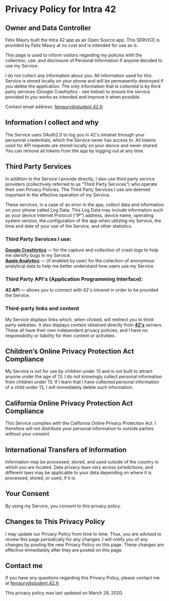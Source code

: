 # Privacy Policy for Intra 42

## Owner and Data Controller

Felix Maury built the Intra 42 app as an Open Source app. This SERVICE is provided by Felix Maury at no cost and is intended for use as is.

This page is used to inform visitors regarding my policies with the collection, use, and disclosure of Personal Information if anyone decided to use my Service.

I do not collect any information about you. All information used for this Service is stored locally on your phone and will be permanently destroyed if you delete the application. The only information that is collected is by third party services (Google Crashlytics - see below) to ensure the service provided to you works as intended and improve it when possible.

Contact email address: femaury@student.42.fr

## Information I collect and why

The Service uses OAuth2.0 to log you in 42's intranet through your personnal credentials, which the Service never has access to. All tokens used for API requests are stored locally on your device and never shared. You can remove all tokens from the app by logging out at any time.

## Third Party Services

In addition to the Service I provide directly, I also use third party service providers (collectively referred to as “Third Party Services”) who operate their own Privacy Policies. The Third Party Services I use are deemed important to the effective operation of my Service.

These services, in a case of an error in the app, collect data and information on your phone called Log Data. This Log Data may include information such as your device Internet Protocol (“IP”) address, device name, operating system version, the configuration of the app when utilizing my Service, the time and date of your use of the Service, and other statistics.

### Third Party Services I use:

[**Google Crashlytics**](https://docs.fabric.io/apple/fabric/data-privacy.html) — for the capture and collection of crash logs to help me identify bugs in my Service.\
[**Apple Analytics**](https://support.apple.com/en-us/HT202100) — (if enabled by user) for the collection of anonymous analytical data to help me better understand how users use my Service.

### Third Party API's (Application Programming Interface):

**42 API** — allows you to connect with 42's intranet in order to be provided the Service.

### Third-party links and content

My Service displays links which, when clicked, will redirect you to third-party websites. It also displays content obtained directly from [**42's**](https://42.fr) servers. These all have their own independent privacy policies, and I have no responsibility or liability for their content or activities.

## Children’s Online Privacy Protection Act Compliance

My Service is not for use by children under 13 and is not built to attract anyone under the age of 13. I do not knowingly collect personal information from children under 13. If I learn that I have collected personal information of a child under 13, I will immediately delete such information.

## California Online Privacy Protection Act Compliance

This Service complies with the California Online Privacy Protection Act. I therefore will not distribute your personal information to outside parties without your consent.

## International Transfers of Information

Information may be processed, stored, and used outside of the country in which you are located. Data privacy laws vary across jurisdictions, and different laws may be applicable to your data depending on where it is processed, stored, or used, if it is.

## Your Consent

By using my Service, you consent to this privacy policy.

## Changes to This Privacy Policy

I may update our Privacy Policy from time to time. Thus, you are advised to review this page periodically for any changes. I will notify you of any changes by posting the new Privacy Policy on this page. These changes are effective immediately after they are posted on this page.

## Contact me

If you have any questions regarding this Privacy Policy, please contact me at femaury@student.42.fr

This privacy policy was last updated on March 28, 2020.


